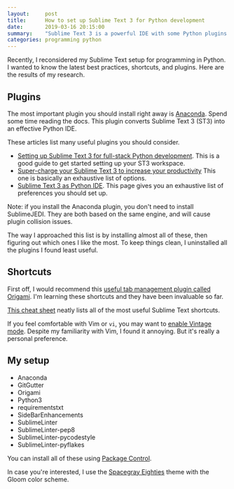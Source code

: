 ```yaml
---
layout:     post
title:      How to set up Sublime Text 3 for Python development
date:       2019-03-16 20:15:00
summary:    "Sublime Text 3 is a powerful IDE with some Python plugins."
categories: programming python
---
```


Recently, I reconsidered my Sublime Text setup for programming in Python. I wanted to know the latest best practices, shortcuts, and plugins. Here are the results of my research.

## Plugins

The most important plugin you should install right away is [Anaconda](https://damnwidget.github.io/anaconda/#). Spend some time reading the docs. This plugin converts Sublime Text 3 (ST3) into an effective Python IDE.

These articles list many useful plugins you should consider.

-  [Setting up Sublime Text 3 for full-stack Python development](https://realpython.com/setting-up-sublime-text-3-for-full-stack-python-development/#customizing-sublime-text-3). This is a good guide to get started setting up your ST3 workspace.
- [Super-charge your Sublime Text 3 to increase your productivity](https://hackernoon.com/super-charge-your-sublime-text-3-to-increase-your-productivity-5d02c2c1b356) This one is basically an exhaustive list of options.
- [Sublime Text 3 as Python IDE](https://mutux.com/2019/01/13/sublime-text-3-as-a-simple-python-ide.html). This page gives you an exhaustive list of preferences you should set up.

Note: if you install the Anaconda plugin, you don't need to install SublimeJEDI. They are both based on the same engine, and will cause plugin collision issues.

The way I approached this list is by installing almost all of these, then figuring out which ones I like the most. To keep things clean, I uninstalled all the plugins I found least useful.

## Shortcuts

First off, I would recommend this [useful tab management plugin called Origami](https://github.com/SublimeText/Origami). I'm learning these shortcuts and they have been invaluable so far.

[This cheat sheet](http://sweetme.at/2013/08/08/sublime-text-keyboard-shortcuts/) neatly lists all of the most useful Sublime Text shortcuts.

If you feel comfortable with Vim or `vi`, you may want to [enable Vintage mode](https://www.sublimetext.com/docs/3/vintage.html). Despite my familiarity with Vim, I found it annoying. But it's really a personal preference.

## My setup

- Anaconda
- GitGutter
- Origami
- Python3
- requirementstxt
- SideBarEnhancements
- SublimeLinter
- SublimeLinter-pep8
- SublimeLinter-pycodestyle
- SublimeLinter-pyflakes

You can install all of these using [Package Control](https://packagecontrol.io/).

In case you're interested, I use the [Spacegray Eighties](https://github.com/kkga/spacegray#spacegray-eighties) theme with the Gloom color scheme.
